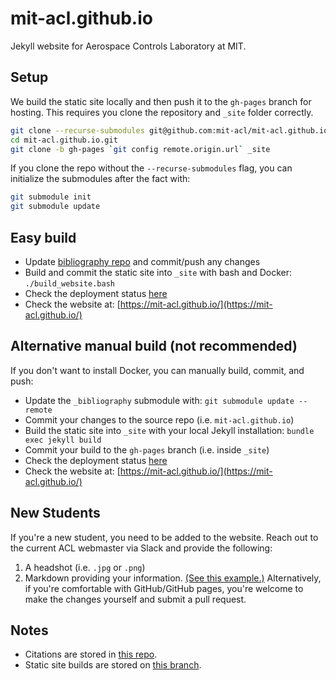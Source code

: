 # mit-acl.github.io

Jekyll website for Aerospace Controls Laboratory at MIT.

## Setup
We build the static site locally and then push it to the `gh-pages` branch for hosting. This requires you clone the repository and `_site` folder correctly.

```bash
git clone --recurse-submodules git@github.com:mit-acl/mit-acl.github.io.git
cd mit-acl.github.io.git
git clone -b gh-pages `git config remote.origin.url` _site
```

If you clone the repo without the `--recurse-submodules` flag, you can initialize the submodules after the fact with:
```bash
git submodule init 
git submodule update
```

## Easy build
- Update [bibliography repo](https://github.com/mit-acl/bibliography) and commit/push any changes
- Build and commit the static site into `_site` with bash and Docker: `./build_website.bash`
- Check the deployment status [here](https://github.com/mit-acl/mit-acl.github.io/actions)
- Check the website at: [https://mit-acl.github.io/](https://mit-acl.github.io/)

## Alternative manual build (not recommended)
If you don't want to install Docker, you can manually build, commit, and push:
- Update the `_bibliography` submodule with: `git submodule update --remote`
- Commit your changes to the source repo (i.e. `mit-acl.github.io`)
- Build the static site into `_site` with your local Jekyll installation: `bundle exec jekyll build`
- Commit your build to the `gh-pages` branch (i.e. inside `_site`)
- Check the deployment status [here](https://github.com/mit-acl/mit-acl.github.io/actions)
- Check the website at: [https://mit-acl.github.io/](https://mit-acl.github.io/)

## New Students
If you're a new student, you need to be added to the website.
Reach out to the current ACL webmaster via Slack and provide the following:
1. A headshot (i.e. `.jpg` or `.png`)
2. Markdown providing your information. [(See this example.)](https://raw.githubusercontent.com/mit-acl/mit-acl.github.io/master/_members/kavehf.md)
Alternatively, if you're comfortable with GitHub/GitHub pages, you're welcome to make the changes yourself and submit a pull request.

## Notes
* Citations are stored in [this repo](https://github.com/mit-acl/bibliography).
* Static site builds are stored on [this branch](https://github.com/mit-acl/mit-acl.github.io/tree/gh-pages).
